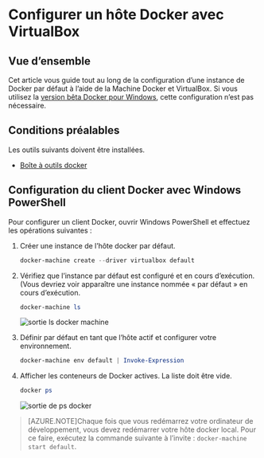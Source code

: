 <properties
   pageTitle="Configurer un hôte Docker avec VirtualBox | Microsoft Azure"
   description="Instructions détaillées pour configurer une instance de Docker par défaut à l’aide de la Machine Docker et VirtualBox"
   services="azure-container-service"
   documentationCenter="na"
   authors="mlearned"
   manager="douge"
   editor="" />
<tags
   ms.service="multiple"
   ms.devlang="dotnet"
   ms.topic="article"
   ms.tgt_pltfrm="na"
   ms.workload="multiple"
   ms.date="06/08/2016"
   ms.author="mlearned" />

# <a name="configure-a-docker-host-with-virtualbox"></a>Configurer un hôte Docker avec VirtualBox

## <a name="overview"></a>Vue d’ensemble
Cet article vous guide tout au long de la configuration d’une instance de Docker par défaut à l’aide de la Machine Docker et VirtualBox. Si vous utilisez la [version bêta Docker pour Windows](http://beta.docker.com/), cette configuration n’est pas nécessaire.

## <a name="prerequisites"></a>Conditions préalables
Les outils suivants doivent être installées.

- [Boîte à outils docker](https://www.docker.com/products/overview#/docker_toolbox)

## <a name="configuring-the-docker-client-with-windows-powershell"></a>Configuration du client Docker avec Windows PowerShell

Pour configurer un client Docker, ouvrir Windows PowerShell et effectuez les opérations suivantes :

1. Créer une instance de l’hôte docker par défaut.

    ```PowerShell
    docker-machine create --driver virtualbox default
    ```
 
1. Vérifiez que l’instance par défaut est configuré et en cours d’exécution. (Vous devriez voir apparaître une instance nommée « par défaut » en cours d’exécution.

    ```PowerShell
    docker-machine ls 
    ```
        
    ![sortie ls docker machine][0]
 
1. Définir par défaut en tant que l’hôte actif et configurer votre environnement.

    ```PowerShell
    docker-machine env default | Invoke-Expression
    ```

1. Afficher les conteneurs de Docker actives. La liste doit être vide.

    ```PowerShell
    docker ps
    ```

    ![sortie de ps docker][1]
 
> [AZURE.NOTE]Chaque fois que vous redémarrez votre ordinateur de développement, vous devez redémarrer votre hôte docker local.
> Pour ce faire, exécutez la commande suivante à l’invite : `docker-machine start default`.

[0]: ./media/vs-azure-tools-docker-setup/docker-machine-ls.png
[1]: ./media/vs-azure-tools-docker-setup/docker-ps.png
